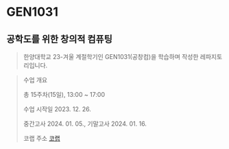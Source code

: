 # GEN1031

## 공학도를 위한 창의적 컴퓨팅

> 한양대학교 23-겨울 계절학기인 GEN1031(공창컴)을 학습하며 작성한 레파지토리입니다.

> 수업 개요
>
> 총 15주차(15일), 13:00 ~ 17:00
> 
> 수업 시작일 2023. 12. 26.
> 
> 중간고사 2024. 01. 05., 기말고사 2024. 01. 16.
> 
> 코랩 주소 [코랩](https://colab.research.google.com/drive/1ZliO2gSZOLuFN0F6QSq9tgI5oGrJklGr#scrollTo=7eEHkkcJbCQP)
